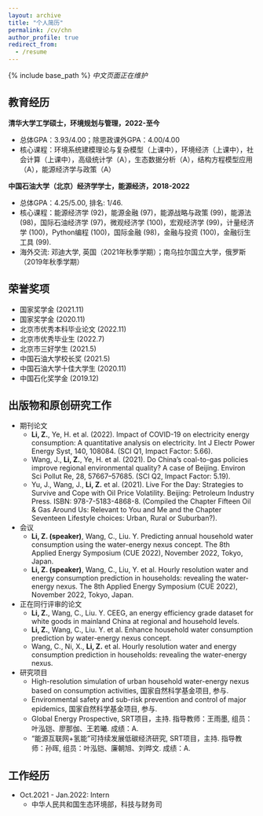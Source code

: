 ```yaml
---
layout: archive
title: "个人简历"
permalink: /cv/chn
author_profile: true
redirect_from:
  - /resume
---
```


{% include base_path %}
*中文页面正在维护*

教育经历
------
**清华大学工学硕士，环境规划与管理，2022-至今**
* 总体GPA：3.93/4.00；除思政课外GPA：4.00/4.00
* 核心课程：环境系统建模理论与复杂模型（上课中），环境经济（上课中），社会计算（上课中），高级统计学（A），生态数据分析（A），结构方程模型应用（A），能源经济学与政策（A）

**中国石油大学（北京）经济学学士，能源经济，2018-2022**
* 总体GPA：4.25/5.00, 排名: 1/46.
* 核心课程：能源经济学 (92)，能源金融 (97)，能源战略与政策 (99)，能源法 (98)，国际石油经济学 (97)，微观经济学 (100)，宏观经济学 (99)，计量经济学 (100)，Python编程 (100)，国际金融 (98)，金融与投资 (100)，金融衍生工具 (99).
* 海外交流: 邓迪大学, 英国（2021年秋季学期）；南乌拉尔国立大学，俄罗斯（2019年秋季学期）


荣誉奖项
------
* 国家奖学金 (2021.11)
* 国家奖学金 (2020.11)
* 北京市优秀本科毕业论文 (2022.11)
* 北京市优秀毕业生 (2022.7)
* 北京市三好学生 (2021.5)
* 中国石油大学校长奖 (2021.5)
* 中国石油大学十佳大学生 (2020.11)
* 中国石化奖学金 (2019.12)

出版物和原创研究工作
------
* 期刊论文  
    * **Li, Z.**, Ye, H. et al. (2022). Impact of COVID-19 on electricity energy consumption: A quantitative analysis on electricity. Int J Electr Power Energy Syst, 140, 108084. (SCI Q1, Impact Factor: 5.66).  
    * Wang, J., **Li, Z.**, Ye, H. et al. (2021). Do China’s coal-to-gas policies improve regional environmental quality? A case of Beijing. Environ Sci Pollut Re, 28, 57667–57685. (SCI Q2, Impact Factor: 5.19).  
    * Yu, J., Wang, J., **Li, Z.** et al. (2021). Live For the Day: Strategies to Survive and Cope with Oil Price Volatility. Beijing: Petroleum Industry Press. ISBN: 978-7-5183-4868-8. (Compiled the Chapter Fifteen Oil & Gas Around Us: Relevant to You and Me and the Chapter Seventeen Lifestyle choices: Urban, Rural or Suburban?).
* 会议
    * **Li, Z. (speaker)**, Wang, C., Liu. Y. Predicting annual household water consumption using the water-energy nexus concept. The 8th Applied Energy Symposium (CUE 2022), November 2022, Tokyo, Japan.  
    * **Li, Z. (speaker)**, Wang, C., Liu, Y. et al. Hourly resolution water and energy consumption prediction in households: revealing the water-energy nexus. The 8th Applied Energy Symposium (CUE 2022), November 2022, Tokyo, Japan.
* 正在同行评审的论文
    * **Li, Z.**, Wang, C., Liu. Y. CEEG, an energy efficiency grade dataset for white goods in mainland China at regional and household levels.
    * **Li, Z.**, Wang, C., Liu. Y. et al. Enhance household water consumption prediction by water-energy nexus concept.
    * Wang, C., Ni, X., **Li, Z.** et al. Hourly resolution water and energy consumption prediction in households: revealing the water-energy nexus.
* 研究项目
    * High-resolution simulation of urban household water-energy nexus based on consumption activities, 国家自然科学基金项目, 参与.
    * Environmental safety and sub-risk prevention and control of major epidemics, 国家自然科学基金项目, 参与.
    * Global Energy Prospective, SRT项目，主持. 指导教师：王雨墨, 组员：叶泓铠、廖那伽、王若曦. 成绩：A.
    * “能源互联网+氢能”可持续发展低碳经济研究, SRT项目，主持. 指导教师：孙晖, 组员：叶泓铠、廉朝旭、刘晔文. 成绩：A.

工作经历
------
* Oct.2021 - Jan.2022: Intern
  * 中华人民共和国生态环境部，科技与财务司
